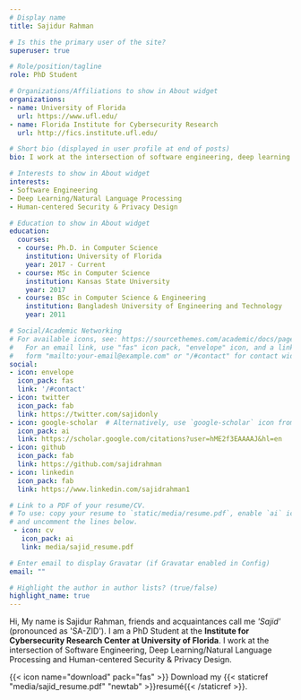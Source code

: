 ```yaml
---
# Display name
title: Sajidur Rahman

# Is this the primary user of the site?
superuser: true

# Role/position/tagline
role: PhD Student

# Organizations/Affiliations to show in About widget
organizations:
- name: University of Florida
  url: https://www.ufl.edu/
- name: Florida Institute for Cybersecurity Research
  url: http://fics.institute.ufl.edu/

# Short bio (displayed in user profile at end of posts)
bio: I work at the intersection of software engineering, deep learning and human-centered security & privacy design.

# Interests to show in About widget
interests:
- Software Engineering
- Deep Learning/Natural Language Processing
- Human-centered Security & Privacy Design

# Education to show in About widget
education:
  courses:
  - course: Ph.D. in Computer Science
    institution: University of Florida
    year: 2017 - Current
  - course: MSc in Computer Science
    institution: Kansas State University
    year: 2017
  - course: BSc in Computer Science & Engineering
    institution: Bangladesh University of Engineering and Technology
    year: 2011

# Social/Academic Networking
# For available icons, see: https://sourcethemes.com/academic/docs/page-builder/#icons
#   For an email link, use "fas" icon pack, "envelope" icon, and a link in the
#   form "mailto:your-email@example.com" or "/#contact" for contact widget.
social:
- icon: envelope
  icon_pack: fas
  link: '/#contact'
- icon: twitter
  icon_pack: fab
  link: https://twitter.com/sajidonly
- icon: google-scholar  # Alternatively, use `google-scholar` icon from `ai` icon pack
  icon_pack: ai
  link: https://scholar.google.com/citations?user=hME2f3EAAAAJ&hl=en
- icon: github
  icon_pack: fab
  link: https://github.com/sajidrahman
- icon: linkedin
  icon_pack: fab
  link: https://www.linkedin.com/sajidrahman1

# Link to a PDF of your resume/CV.
# To use: copy your resume to `static/media/resume.pdf`, enable `ai` icons in `params.toml`, 
# and uncomment the lines below.
 - icon: cv
   icon_pack: ai
   link: media/sajid_resume.pdf

# Enter email to display Gravatar (if Gravatar enabled in Config)
email: ""

# Highlight the author in author lists? (true/false)
highlight_name: true
---
```


Hi, My name is Sajidur Rahman, friends and acquaintances call me _'Sajid'_ (pronounced as 'SA-ZID'). I am a PhD Student at the
__Institute for Cybersecurity Research Center at University of Florida__. I work at the intersection of Software Engineering, Deep Learning/Natural Language Processing and Human-centered Security & Privacy Design.


{{< icon name="download" pack="fas" >}} Download my {{< staticref "media/sajid_resume.pdf" "newtab" >}}resumé{{< /staticref >}}.
